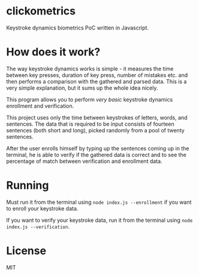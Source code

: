 clickometrics
=============
Keystroke dynamics biometrics PoC written in Javascript.

How does it work?
=================

The way keystroke dynamics works is simple - it measures the time between key presses, duration of key press, number of
mistakes etc. and then performs a comparison with the gathered and parsed data. This is a very simple explanation, but
it sums up the whole idea nicely.

This program allows you to perform *very basic* keystroke dynamics enrollment and verification.

This project uses only the time between keystrokes of letters, words, and sentences. The data that
is required to be input consists of fourteen sentences (both short and long), picked randomly from a pool of
twenty sentences.

After the user enrolls himself by typing up the sentences coming up in the terminal, he is able to verify if the 
gathered data is correct and to see the percentage of match between verification and enrollment data.

Running
=======

Must run it from the terminal using `node index.js --enrollment` if you want to enroll your keystroke data.

If you want to verify your keystroke data, run it from the terminal using `node index.js --verification`.


License
=======
MIT